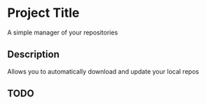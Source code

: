 # Project Title

A simple manager of your repositories

## Description

Allows you to automatically download and update your local repos

## TODO
